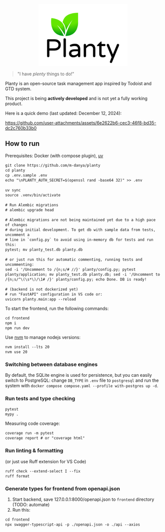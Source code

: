 <p align="center">
    <img src="./imgs/logo_vert.png" height="200px">
</p>

> "I have <i>plenty</i> things to do!"

Planty is an open-source task management app inspired by Todoist and GTD system.

This project is being **actively developed** and is not yet a fully working product.

Here is a quick demo (last updated: December 12, 2024):

https://github.com/user-attachments/assets/6e2622b6-cec3-46f8-bd35-dc2c760b33b0

## How to run

Prerequisites: Docker (with compose plugin), [uv](https://docs.astral.sh/uv/)

```
git clone https://github.com/m-danya/planty
cd planty
cp .env.sample .env
echo "\nPLANTY_AUTH_SECRET=$(openssl rand -base64 32)" >> .env

uv sync
source .venv/bin/activate

# Run Alembic migrations
# alembic upgrade head

# Alembic migrations are not being maintained yet due to a high pace of changes
# during initial development. To get db with sample data from tests, uncomment a
# line in `config.py` to avoid using in-memory db for tests and run this:
pytest; mv planty_test.db planty.db

# or just run this for automatic commenting, running tests and uncommenting:
sed -i '/Uncomment to /{n;s/# //}' planty/config.py; pytest planty/application; mv planty_test.db planty.db; sed -i '/Uncomment to /{n;s/^\(\s*\)/\1# /}' planty/config.py; echo Done. DB is ready!

# (backend is not dockerized yet)
# run "FastAPI" configuration in VS code or:
uvicorn planty.main:app --reload
```

To start the frontend, run the following commands:

```
cd frontend
npm i
npm run dev
```

Use [nvm](https://github.com/nvm-sh/nvm) to manage nodejs versions:

```
nvm install --lts 20
nvm use 20
```

### Switching between database engines

By default, the SQLite engine is used for persistence, but you can easily switch
to PostgreSQL: change `DB_TYPE` in `.env` file to `postgresql` and run
the system with `docker compose compose.yaml --profile with-postgres up -d`.

### Run tests and type checking

```
pytest
mypy .
```

Measuring code coverage:

```
coverage run -m pytest
coverage report # or "coverage html"
```

### Run linting & formatting

(or just use Ruff extension for VS Code)

```
ruff check --extend-select I --fix
ruff format
```

### Generate types for frontend from openapi.json

1. Start backend, save 127.0.0.1:8000/openapi.json to `frontend` directory (TODO: automate)
2. Run this:

```
cd frontend
npx swagger-typescript-api -p ./openapi.json -o ./api --axios
```

